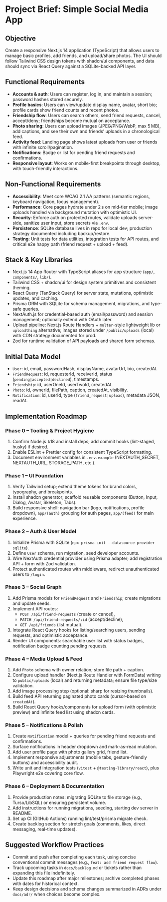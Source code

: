 # Project Brief: Simple Social Media App

## Objective
Create a responsive Next.js 14 application (TypeScript) that allows users to manage basic profiles, add friends, and upload/share photos. The UI should follow Tailwind CSS design tokens with shadcn/ui components, and data should sync via React Query against a SQLite-backed API layer.

## Functional Requirements
- **Accounts & auth**: Users can register, log in, and maintain a session; password hashes stored securely.
- **Profile basics**: Users can view/update display name, avatar, short bio; profile cards show friend counts and recent photos.
- **Friendship flow**: Users can search others, send friend requests, cancel, accept/deny; friendships become mutual on acceptance.
- **Photo sharing**: Users can upload images (JPEG/PNG/WebP, max 5 MB), add captions, and see their own and friends’ uploads in a chronological feed.
- **Activity feed**: Landing page shows latest uploads from user or friends with infinite scroll/pagination.
- **Notifications**: Badge or list for pending friend requests and confirmations.
- **Responsive layout**: Works on mobile-first breakpoints through desktop, with touch-friendly interactions.

## Non-Functional Requirements
- **Accessibility**: Meet core WCAG 2.1 AA patterns (semantic regions, keyboard navigation, focus management).
- **Performance**: Core pages hydrate under 2 s on mid-tier mobile; image uploads handled via background mutation with optimistic UI.
- **Security**: Enforce auth on protected routes, validate uploads server-side, sanitize user input, store secrets via `.env`.
- **Persistence**: SQLite database lives in repo for local dev; production strategy documented including backup/restore.
- **Testing**: Unit tests for data utilities, integration tests for API routes, and critical e2e happy path (friend request + upload + feed).

## Stack & Key Libraries
- Next.js 14 App Router with TypeScript aliases for app structure (`app/`, `components/`, `lib/`).
- Tailwind CSS + shadcn/ui for design system primitives and consistent theming.
- React Query (TanStack Query) for server state, mutations, optimistic updates, and caching.
- Prisma ORM with SQLite for schema management, migrations, and type-safe queries.
- NextAuth.js for credential-based auth (email/password) and session management; optionally extend with OAuth later.
- Upload pipeline: Next.js Route Handlers + `multer`-style lightweight lib or `uploadthing` alternative; images stored under `/public/uploads` (local) with CDN strategy documented for prod.
- Zod for runtime validation of API payloads and shared form schemas.

## Initial Data Model
- `User`: id, email, passwordHash, displayName, avatarUrl, bio, createdAt.
- `FriendRequest`: id, requesterId, receiverId, status (`pending|accepted|declined`), timestamps.
- `Friendship`: id, userOneId, userTwoId, createdAt.
- `Photo`: id, ownerId, filePath, caption, createdAt, visibility.
- `Notification`: id, userId, type (`friend_request|upload`), metadata JSON, readAt.

## Implementation Roadmap
### Phase 0 – Tooling & Project Hygiene
1. Confirm Node.js ≥18 and install deps; add commit hooks (lint-staged, husky) if desired.
2. Enable ESLint + Prettier config for consistent TypeScript formatting.
3. Document environment variables in `.env.example` (NEXTAUTH_SECRET, NEXTAUTH_URL, STORAGE_PATH, etc.).

### Phase 1 – UI Foundation
1. Verify Tailwind setup; extend theme tokens for brand colors, typography, and breakpoints.
2. Install shadcn generator; scaffold reusable components (Button, Input, Dialog, Avatar, Skeleton, Tabs).
3. Build responsive shell: navigation bar (logo, notifications, profile dropdown), `app/(auth)` grouping for auth pages, `app/(feed)` for main experience.

### Phase 2 – Auth & User Model
1. Initialize Prisma with SQLite (`npx prisma init --datasource-provider sqlite`).
2. Define `User` schema, run migration, seed developer accounts.
3. Wire NextAuth credential provider using Prisma adapter; add registration API + form with Zod validation.
4. Protect authenticated routes with middleware, redirect unauthenticated users to `/login`.

### Phase 3 – Social Graph
1. Add Prisma models for `FriendRequest` and `Friendship`; create migrations and update seeds.
2. Implement API routes:
   - `POST /api/friend-requests` (create or cancel),
   - `PATCH /api/friend-requests/:id` (accept/decline),
   - `GET /api/friends` (list mutual).
3. Integrate React Query hooks for listing/searching users, sending requests, and optimistic acceptance.
4. Render UI components: searchable user list with status badges, notification badge counting pending requests.

### Phase 4 – Media Upload & Feed
1. Add `Photo` schema with owner relation; store file path + caption.
2. Configure upload handler (Next.js Route Handler with FormData) writing to `public/uploads` (local) and returning metadata; ensure file type/size validation.
3. Add image processing step (optional: sharp for resizing thumbnails).
4. Build feed API returning paginated photo cards (cursor-based on `createdAt`).
5. Build React Query hooks/components for upload form (with optimistic preview) and infinite feed list using shadcn cards.

### Phase 5 – Notifications & Polish
1. Create `Notification` model + queries for pending friend requests and confirmations.
2. Surface notifications in header dropdown and mark-as-read mutation.
3. Add user profile page with photo gallery grid, friend list.
4. Implement responsive adjustments (mobile tabs, gesture-friendly buttons) and accessibility audit.
5. Write unit and integration tests (`vitest` + `@testing-library/react`), plus Playwright e2e covering core flow.

### Phase 6 – Deployment & Documentation
1. Provide production notes: migrating SQLite to file storage (e.g., Turso/LibSQL) or ensuring persistent volume.
2. Add instructions for running migrations, seeding, starting dev server in README.
3. Set up CI (GitHub Actions) running lint/test/prisma migrate check.
4. Create backlog section for stretch goals (comments, likes, direct messaging, real-time updates).

## Suggested Workflow Practices
- Commit and push after completing each task, using concise conventional commit messages (e.g., `feat: add friend request flow`).
- Track upcoming tasks in `docs/backlog.md` or tickets rather than expanding this file indefinitely.
- Update this roadmap after major milestones; archive completed phases with dates for historical context.
- Keep design decisions and schema changes summarized in ADRs under `docs/adr/` when choices become complex.
